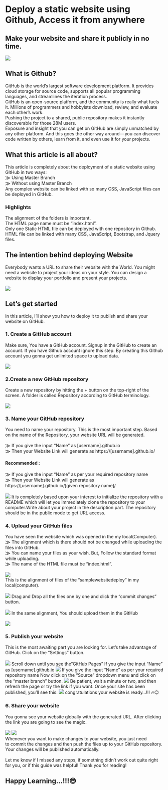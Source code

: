 # Deploy a static website using Github, Access it from anywhere
## Make your website and share it publicly in no time.
<img src="https://github.com/balupeddireddy08/samplewebsitedeploy/blob/master/img/github-mark.png">
<h2>What is Github?</h2>
GitHub is the world’s largest software development platform. It provides cloud storage for source code, supports all popular programming languages, and streamlines the iteration process.<br>
GitHub is an open-source platform, and the community is really what fuels it. Millions of programmers and hobbyists download, review, and evaluate each other’s work.<br>
Pushing the project to a shared, public repository makes it instantly discoverable for those 28M users.<br>
Exposure and insight that you can get on GitHub are simply unmatched by any other platform. And this goes the other way around — you can discover code written by others, learn from it, and even use it for your projects.<br>
<h2>What this article is all about?</h2>
This article is completely about the deployment of a static website using GitHub in two ways:<br>
⨠ Using Master Branch<br>
⨠ Without using Master Branch<br>
Any complex website can be linked with so many CSS, JavaScript files can be deployed in GitHub.<br>
<h3>Highlights</h3>
The alignment of the folders is important.<br>
The HTML page name must be “index.html”.<br>
Only one Static HTML file can be deployed with one repository in Github.<br>
HTML file can be linked with many CSS, JavaScript, Bootstrap, and Jquery files.<br>
<h2>The intention behind deploying Website</h2>
Everybody wants a URL to share their website with the World. You might need a website to project your ideas on your style. You can design a website to display your portfolio and present your projects.<br>
<br><img src="https://github.com/balupeddireddy08/samplewebsitedeploy/blob/master/img/Screenshot%20(148).png">
<h2>Let’s get started</h2>
In this article, I’ll show you how to deploy it to publish and share your website on GitHub.
<h3>1. Create a GitHub account</h3>
Make sure, You have a GitHub account. Signup in the GitHub to create an account. If you have Github account ignore this step. By creating this Github account you gonna get unlimited space to upload data.<br><br>
<img src="https://github.com/balupeddireddy08/samplewebsitedeploy/blob/master/img/Screenshot%20(149).png">
<h3>2.Create a new GitHub repository</h3>
Create a new repository by hitting the + button on the top-right of the screen. A folder is called Repository according to GitHub terminology.<br><br>
<img src="https://github.com/balupeddireddy08/samplewebsitedeploy/blob/master/img/Screenshot%20(153).png">
<h3>3. Name your GitHub repository</h3>
You need to name your repository. This is the most important step. Based on the name of the Repository, your website URL will be generated.<br><br>
⨠ If you give the input “Name” as [username].github.io
<br>⨠ Then your Website Link will generate as
https://[username].github.io/
<br>
<h4>Recommended :</h4>
⨠ If you give the input “Name” as per your required repository name
<br>⨠ Then your Website Link will generate as
https://[username].github.io/[given repository name]/<br><br>
<img src="https://github.com/balupeddireddy08/samplewebsitedeploy/blob/master/img/Screenshot%20(154).png">
It is completely based upon your interest to initialize the repository with a README which will let you immediately clone the repository to your computer.Write about your project in the description part. 
The repository should be in the public mode to get URL access.
<h3>4. Upload your GitHub files</h3>
You have seen the website which was opened in the my local(Computer).
<br>⨠ The alignment which is there should not be changed while uploading the files into GitHub.
<br>⨠ You can name your files as your wish. But, Follow the standard format while uploading.
<br>⨠ The name of the HTML file must be “index.html”.<br><br>
<img src="https://github.com/balupeddireddy08/samplewebsitedeploy/blob/master/img/Screenshot%20(156).png"><br>
This is the alignment of files of the “samplewebsitedeploy” in my local(computer).<br><br>
<img src="https://github.com/balupeddireddy08/samplewebsitedeploy/blob/master/img/Screenshot%20(159).png">
Drag and Drop all the files one by one and click the “commit changes” button.<br>
<br><img src="https://github.com/balupeddireddy08/samplewebsitedeploy/blob/master/img/Screenshot%20(160).png">
In the same alignment, You should upload them in the GitHub<br>
<br><img src="https://github.com/balupeddireddy08/samplewebsitedeploy/blob/master/img/Picture1.png">
<h3>5. Publish your website</h3>
This is the most awaiting part you are looking for. Let’s take advantage of GitHub. Click on the “Settings” button.<br><br>
<img src="https://github.com/balupeddireddy08/samplewebsitedeploy/blob/master/img/Screenshot%20(161).png">
Scroll down until you see the“GitHub Pages”
If you give the input “Name” as [username].github.io
<img src="https://github.com/balupeddireddy08/samplewebsitedeploy/blob/master/img/Screenshot%20(162).png">
If you give the input “Name” as per your required repository name
Now click on the “Source” dropdown menu and click on the “master branch” button.
<img src="https://github.com/balupeddireddy08/samplewebsitedeploy/blob/master/img/Screenshot%20(163).png">
Be patient, wait a minute or two, and then refresh the page or try the link if you want. Once your site has been published, you’ll see this:
<img src="https://github.com/balupeddireddy08/samplewebsitedeploy/blob/master/img/Screenshot%20(164).png">
congratulations your website is ready…!!! 🔥😉
<h3>6. Share your website</h3>
You gonna see your website globally with the generated URL. After clicking the link you are going to see the magic.<br><br>
<img src="https://github.com/balupeddireddy08/samplewebsitedeploy/blob/master/img/Screenshot%20(167).png">
<img src="https://github.com/balupeddireddy08/samplewebsitedeploy/blob/master/img/Screenshot%20(165).png">
<br>Whenever you want to make changes to your website, you just need to commit the changes and then push the files up to your GitHub repository. Your changes will be published automatically.
<br><br>Let me know if I missed any steps, if something didn’t work out quite right for you, or if this guide was helpful! Thank you for reading!
<h2>Happy Learning…!!!😎</h2>
